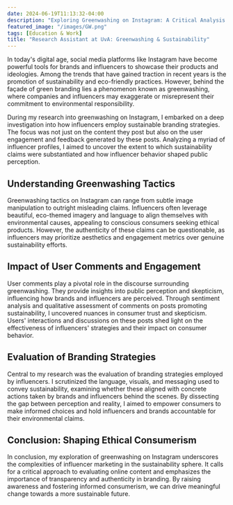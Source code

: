 ```yaml
---
date: 2024-06-19T11:13:32-04:00
description: "Exploring Greenwashing on Instagram: A Critical Analysis of Influencer Marketing"
featured_image: "/images/GW.png"
tags: [Education & Work]
title: "Research Assistant at UvA: Greenwashing & Sustainability"
---
```

In today's digital age, social media platforms like Instagram have become powerful tools for brands and influencers to showcase their products and ideologies. Among the trends that have gained traction in recent years is the promotion of sustainability and eco-friendly practices. <!--more--> However, behind the façade of green branding lies a phenomenon known as greenwashing, where companies and influencers may exaggerate or misrepresent their commitment to environmental responsibility.

During my research into greenwashing on Instagram, I embarked on a deep investigation into how influencers employ sustainable branding strategies. The focus was not just on the content they post but also on the user engagement and feedback generated by these posts. Analyzing a myriad of influencer profiles, I aimed to uncover the extent to which sustainability claims were substantiated and how influencer behavior shaped public perception.

## Understanding Greenwashing Tactics

Greenwashing tactics on Instagram can range from subtle image manipulation to outright misleading claims. Influencers often leverage beautiful, eco-themed imagery and language to align themselves with environmental causes, appealing to conscious consumers seeking ethical products. However, the authenticity of these claims can be questionable, as influencers may prioritize aesthetics and engagement metrics over genuine sustainability efforts.

## Impact of User Comments and Engagement

User comments play a pivotal role in the discourse surrounding greenwashing. They provide insights into public perception and skepticism, influencing how brands and influencers are perceived. Through sentiment analysis and qualitative assessment of comments on posts promoting sustainability, I uncovered nuances in consumer trust and skepticism. Users' interactions and discussions on these posts shed light on the effectiveness of influencers' strategies and their impact on consumer behavior.

## Evaluation of Branding Strategies

Central to my research was the evaluation of branding strategies employed by influencers. I scrutinized the language, visuals, and messaging used to convey sustainability, examining whether these aligned with concrete actions taken by brands and influencers behind the scenes. By dissecting the gap between perception and reality, I aimed to empower consumers to make informed choices and hold influencers and brands accountable for their environmental claims.

## Conclusion: Shaping Ethical Consumerism

In conclusion, my exploration of greenwashing on Instagram underscores the complexities of influencer marketing in the sustainability sphere. It calls for a critical approach to evaluating online content and emphasizes the importance of transparency and authenticity in branding. By raising awareness and fostering informed consumerism, we can drive meaningful change towards a more sustainable future.

